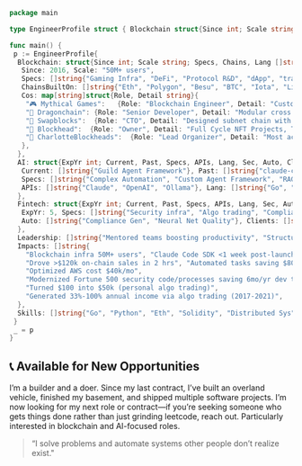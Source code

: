 ```go
package main

type EngineerProfile struct { Blockchain struct{Since int; Scale string; Specs, Chains, Lang []string; Cos map[string]struct{Focus, Detail string}}; AI, Fintech struct{ExpYr int; Current, Past, Specs, APIs, Lang, Sec, Auto, Clients []string}; Leadership, Impacts, Skills []string }

func main() {
 p := EngineerProfile{
  Blockchain: struct{Since int; Scale string; Specs, Chains, Lang []string; Cos map[string]struct{Focus, Detail string}}{
   Since: 2016, Scale: "50M+ users",
   Specs: []string{"Gaming Infra", "DeFi", "Protocol R&D", "dApp", "trading"},
   ChainsBuiltOn: []string{"Eth", "Polygon", "Besu", "BTC", "Iota", "Lisk", "Ark"}, Lang: []string{"Go", "Solidity", "Python", "Vyper", "TypeScript", "Node.js", "Rust"},
   Cos: map[string]struct{Role, Detail string}{
    "🎮 Mythical Games":   {Role: "Blockchain Engineer", Detail: "Custodial wallets, chain listeners, tx executors, smart contracts, node management"},
    "🐉 Dragonchain": {Role: "Senior Developer", Detail: "Modular cross chain dApps, den.social, smart contracts"},
    "🔄 Swapblocks":  {Role: "CTO", Detail: "Designed subnet chain with modular contract engines, 8000 Discord Community, SBX Token Sale"},
    "🗿 Blockhead":  {Role: "Owner", Detail: "Full Cycle NFT Projects, Trading Tools, Crypto SDKs, Strategy Consultations, DeFi LP"},
    "🗿 CharlotteBlockheads":  {Role: "Lead Organizer", Detail: "Most active crypto meetup group in Carolinas 2017-2020"},
   },
  },
  AI: struct{ExpYr int; Current, Past, Specs, APIs, Lang, Sec, Auto, Clients []string}{
   Current: []string{"Guild Agent Framework"}, Past: []string{"claude-code-go SDK", "yt_summarizer"},
   Specs: []string{"Complex Automation", "Custom Agent Framework", "RAG", "MCP", "Domain Expert Agents"},
   APIs: []string{"Claude", "OpenAI", "Ollama"}, Lang: []string{"Go", "Python"},
  },
  Fintech: struct{ExpYr int; Current, Past, Specs, APIs, Lang, Sec, Auto, Clients []string}{
   ExpYr: 5, Specs: []string{"Security infra", "Algo trading", "Compliance"}, Sec: []string{"CI/CD", "Git Security"},
   Auto: []string{"Compliance Gen", "Neural Net Quality"}, Clients: []string{"🏦 BoA", "🏛️ PNC", "💳 Global Payments"}, Lang: []string{"Python", "Go", "Java"},
  },
  Leadership: []string{"Mentored teams boosting productivity", "Structured async processes", "Strategic refactoring cutting costs", "Pragmatic technical decisions"},
  Impacts: []string{
    "Blockchain infra 50M+ users", "Claude Code SDK <1 week post-launch",
    "Drove >$120k on-chain sales in 2 hrs", "Automated tasks saving $80k/mo",
    "Optimized AWS cost $40k/mo",
    "Modernized Fortune 500 security code/processes saving 6mo/yr dev time",
    "Turned $100 into $50k (personal algo trading)",
    "Generated 33%-100% annual income via algo trading (2017-2021)",
  },
  Skills: []string{"Go", "Python", "Eth", "Solidity", "Distributed Sys", "AI/ML"},
 }
 _ = p
}
```

## 📞 Available for New Opportunities

I’m a builder and a doer. Since my last contract, I’ve built an overland vehicle, finished my basement, and shipped multiple software projects. I’m now looking for my next role or contract—if you’re seeking someone who gets things done rather than just grinding leetcode, reach out. Particularly interested in blockchain and AI-focused roles.

<!-- - 💼 [blockhead.consulting](https://blockhead.consulting) -->

> “I solve problems and automate systems other people don’t realize exist."
